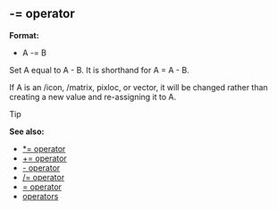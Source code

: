 ## -= operator

**Format:**
+   A -= B


Set A equal to A - B. It is shorthand for A = A - B.


If A is an /icon, /matrix, pixloc, or vector, it will be
changed rather than creating a new value and re-assigning it to A.

> [!TIP] 
> **See also:**
> +   [\*= operator](/ref/operator/*=.md) 
> +   [+= operator](/ref/operator/+=.md) 
> +   [- operator](/ref/operator/-.md) 
> +   [/= operator](/ref/operator//=.md) 
> +   [= operator](/ref/operator/=.md) 
> +   [operators](/ref/operator.md) <!-- -->